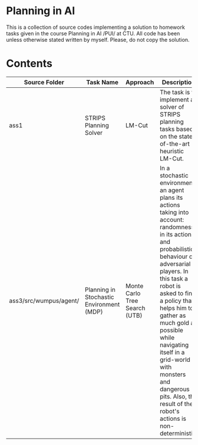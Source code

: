# Planning in AI
This is a collection of source codes implementing a solution to homework tasks given in the course Planning in AI /PUI/ at CTU. 
All code has been unless otherwise stated written by myself. Please, do not copy the solution.

# Contents

| Source Folder | Task Name                                | Approach                      | Description                                                                                                                                                                                                                                                                                                                                                                                         |
|---------------|------------------------------------------|-------------------------------|-----------------------------------------------------------------------------------------------------------------------------------------------------------------------------------------------------------------------------------------------------------------------------------------------------------------------------------------------------------------------------------------------------|
| ass1          | STRIPS Planning Solver                   | LM-Cut                        | The task is to implement a solver of STRIPS planning tasks based on the state-of-the-art heuristic LM-Cut.                                                                                                                                                                                                                                                                                          |
| ass3/src/wumpus/agent/          | Planning in Stochastic Environment (MDP) | Monte Carlo Tree Search (UTB) | In a stochastic environment, an agent plans its actions taking into account: randomness in its actions and probabilistic behaviour of adversarial players. In this task a robot is asked to find a policy that helps him to gather as much gold as possible while navigating itself in a grid-world with monsters and dangerous pits. Also, the result of the robot's actions is non-deterministic. |
